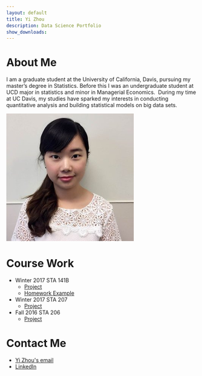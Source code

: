```yaml
---
layout: default
title: Yi Zhou 
description: Data Science Portfolio 
show_downloads:
---
```

# [](#header-1)About Me

I am a graduate student at the University of California, Davis, pursuing my master’s degree in Statistics. Before this I was an undergraduate student at UCD major in statistics and minor in Managerial Economics.  During my time at UC Davis, my studies have sparked my interests in conducting quantitative analysis and building statistical models on big data sets. 

![](zoe.jpg)

# [](#header-2)Course Work

- Winter 2017 STA 141B 
   - [Project](https://zoeyyizhou.github.io/141BProject/)
   - [Homework Example](Yi_Zhou_assignment6.html) 
- Winter 2017 STA 207
   - [Project](STA207_FinalPrj_YanlinLi_Yizhou.html)
- Fall 2016 STA 206
   - [Project](STAT206_YiZhou_YanlinLi_Jingli_Report.html)



# [](#header-3)Contact Me
* <a href="mailto:zoezhou@ucdavis.edu"> Yi Zhou's email </a >   
* [LinkedIn](https://www.linkedin.com/in/yi-zhou-8b3995a6)




